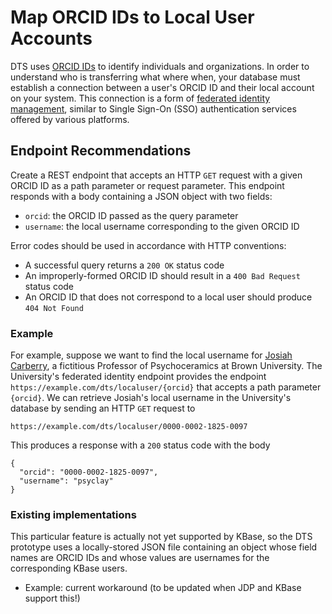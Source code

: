 # Map ORCID IDs to Local User Accounts

DTS uses [ORCID IDs](https://info.orcid.org/what-is-orcid/) to identify
individuals and organizations. In order to understand who is transferring what
where when, your database must establish a connection between a user's ORCID ID
and their local account on your system. This connection is a form of
[federated identity management](https://en.wikipedia.org/wiki/Federated_identity),
similar to Single Sign-On (SSO) authentication services offered by various
platforms.

## Endpoint Recommendations

Create a REST endpoint that accepts an HTTP `GET` request with a given ORCID ID
as a path parameter or request parameter. This endpoint responds with a body
containing a JSON object with two fields:

* `orcid`: the ORCID ID passed as the query parameter
* `username`: the local username corresponding to the given ORCID ID

Error codes should be used in accordance with HTTP conventions:

* A successful query returns a `200 OK` status code
* An improperly-formed ORCID ID should result in a `400 Bad Request` status code
* An ORCID ID that does not correspond to a local user should produce `404 Not Found`

### Example

For example, suppose we want to find the local username for [Josiah Carberry](https://orcid.org/0000-0002-1825-0097),
a fictitious Professor of Psychoceramics at Brown University. The University's
federated identity endpoint provides the endpoint `https://example.com/dts/localuser/{orcid}`
that accepts a path parameter `{orcid}`. We can retrieve Josiah's local username
in the University's database by sending an HTTP `GET` request to

```
https://example.com/dts/localuser/0000-0002-1825-0097
```

This produces a responѕe with a `200` status code with the body

```
{
  "orcid": "0000-0002-1825-0097",
  "username": "psyclay"
}
```

### Existing implementations

This particular feature is actually not yet supported by KBase, so the DTS
prototype uses a locally-stored JSON file containing an object whose
field names are ORCID IDs and whose values are usernames for the corresponding
KBase users.

* Example: current workaround (to be updated when JDP and KBase support this!)
